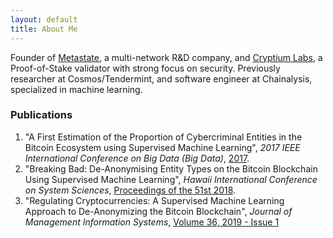 ```yaml
---
layout: default
title: About Me
---
```


Founder of [Metastate](http://metastate.dev), a multi-network R&D company, and [Cryptium Labs](https://cryptium.ch), a Proof-of-Stake validator with strong focus on security. Previously researcher at Cosmos/Tendermint, and software engineer at Chainalysis, specialized in machine learning.

### Publications

1. "A First Estimation of the Proportion of Cybercriminal Entities in the Bitcoin Ecosystem using Supervised Machine Learning", _2017 IEEE International Conference on Big Data (Big Data)_, [2017](https://ieeexplore.ieee.org/abstract/document/8258365/).
2. "Breaking Bad: De-Anonymising Entity Types on the Bitcoin Blockchain Using Supervised Machine Learning", _Hawaii International Conference on System Sciences_, [Proceedings of the 51st 2018](https://scholarspace.manoa.hawaii.edu/bitstream/10125/50331/1/paper0444.pdf).
3. "Regulating Cryptocurrencies: A Supervised Machine Learning Approach to De-Anonymizing the Bitcoin Blockchain", _Journal of Management Information Systems_, [Volume 36, 2019 - Issue 1](https://www.tandfonline.com/doi/abs/10.1080/07421222.2018.1550550)